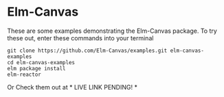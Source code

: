 # Elm-Canvas

These are some examples demonstrating the Elm-Canvas package. To try these out, enter these commands into your terminal

```
git clone https://github.com/Elm-Canvas/examples.git elm-canvas-examples
cd elm-canvas-examples
elm package install
elm-reactor
```

Or Check them out at * LIVE LINK PENDING! *